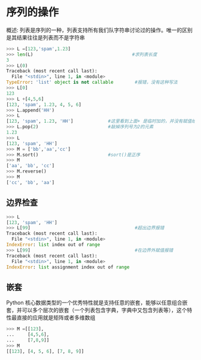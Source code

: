 序列的操作
=========
概述: 列表是序列的一种，列表支持所有我们队字符串讨论过的操作。唯一的区别是其结果往往是列表而不是字符串
``` python
>>> L =[123,'spam',1.23]
>>> len(L)                                     #求列表长度
3
>>> L(0)
Traceback (most recent call last):
  File "<stdin>", line 1, in <module>
TypeError: 'list' object is not callable        #报错，没有这种写法
>>> L[0]
123
>>> L +[4,5,6]
[123, 'spam', 1.23, 4, 5, 6]
>>> L.append('HH')
>>> L
[123, 'spam', 1.23, 'HH']             #这里看到上面+ 是临时加的，并没有赋值给L
>>> L.pop(2)                          #敲掉序列号为2的元素
1.23
>>> L
[123, 'spam', 'HH']
>>> M = ['bb','aa','cc']
>>> M.sort()                          #sort()是正序
>>> M
['aa', 'bb', 'cc']
>>> M.reverse()
>>> M
['cc', 'bb', 'aa']
```
边界检查
--------
``` python
>>> L 
[123, 'spam', 'HH']
>>> L[99]                                       #超出边界报错
Traceback (most recent call last):
  File "<stdin>", line 1, in <module>
IndexError: list index out of range       
>>> L[99]                                       #在边界外赋值报错
Traceback (most recent call last):
  File "<stdin>", line 1, in <module>
IndexError: list assignment index out of range
```
嵌套
---
Python 核心数据类型的一个优秀特性就是支持任意的嵌套，能够以任意组合嵌套，并可以多个层次的嵌套（一个列表包含字典，字典中又包含列表等），这个特性最直接的应用就是矩阵或者多维数组
``` python
>>> M =[[123],
...     [4,5,6],
...     [7,8,9]]
>>> M
[[123], [4, 5, 6], [7, 8, 9]]
```